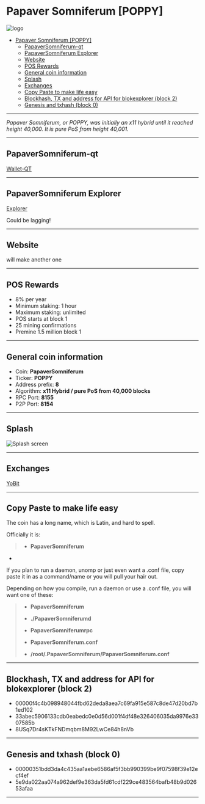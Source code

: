 Papaver Somniferum [POPPY]
===================


![logo](https://cdn.pbrd.co/images/GC8SRoM.png)





<p><div class="toc">
<ul>
<li><a href="#papaver-somniferum-poppy">Papaver Somniferum [POPPY]</a><ul>
<li><a href="#papaversomniferum-qt">PapaverSomniferum-qt</a></li>
<li><a href="#papaversomniferum-explorer">PapaverSomniferum Explorer</a></li>
<li><a href="#website">Website</a></li>
<li><a href="#pos-rewards">POS Rewards</a></li>
<li><a href="#general-coin-information">General coin information</a></li>
<li><a href="#splash">Splash</a></li>
<li><a href="#exchanges">Exchanges</a></li>
<li><a href="#copy-paste-to-make-life-easy">Copy Paste to make life easy</a></li>
<li><a href="#blockhash-tx-and-address-for-api-for-blokexplorer-block-2">Blockhash, TX and address for API for blokexplorer (block 2)</a></li>
<li><a href="#genesis-and-txhash-block-0">Genesis and txhash (block 0)</a></li>

</ul>
</li>
</ul>
</div>
</p>


----------

*Papaver Somniferum, or POPPY, was initially an x11 hybrid until it reached height 40,000. It is pure PoS from height 40,001.*


----------


PapaverSomniferum-qt
-------------

[Wallet-QT](https://github.com/insaneinthemembrane/POPPY/releases/tag/Poppy-qt)

-----

PapaverSomniferum Explorer
-------------

[Explorer](http://45.58.48.93:3001/)


Could be lagging!


-----


Website
-------------

will make another one

-----














POS Rewards
-------------

- 8% per year
- Minimum staking: 1 hour
- Maximum staking: unlimited
- POS starts at block 1
- 25 mining confirmations
- Premine 1.5 million block 1


-----


General coin information
-------------


- Coin: **PapaverSomniferum**
- Ticker: **POPPY**
- Address prefix: **8**
- Algorithm: **x11 Hybrid / pure PoS from 40,000 blocks** 
- RPC Port: **8155**
- P2P Port: **8154**


-----

Splash
-------------

![Splash screen](https://cdn.pbrd.co/images/GBwNO2i.png)


------

Exchanges
-------------

[YoBit](https://yobit.net/en/trade/POPPY/BTC)

------


Copy Paste to make life easy
-------------

The coin has a long name, which is Latin, and hard to spell.

Officially it is:

> 
> - **PapaverSomniferum**
> 


-

If you plan to run a daemon, unomp or just even want a .conf file, copy paste it in as a command/name or you will pull your hair out.

Depending on how you compile, run a daemon or use a .conf file, you will want one of these:


>
> - **PapaverSomniferum**
> 
> - **./PapaverSomniferumd**
>
> - **PapaverSomniferumrpc**
>
> - **PapaverSomniferum.conf**
>
> - **/root/.PapaverSomniferum/PapaverSomniferum.conf**
>


-----


Blockhash, TX and address for API for blokexplorer (block 2)
-------------

- 00000f4c4b098948044fbd62deda8aea7c69fa915e587c8de47d20bd7b1ed102
- 33abec5906133cdb0eabedc0e0d56d001f4df48e326406035da9976e3307585b
- 8USq7Dr4sKTkFNDmqbm8M92LwCe84h8nVb

-----

Genesis and txhash (block 0)
-------------

- 00000351bdd3da4c435aa1aebe6586af5f3bb990399be9f07598f39e12ecf4ef
- 5e9da022aa074a962def9e363da5fd61cdf229ce483564bafb48b9d02653afaa

-----


